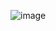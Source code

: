 
![image](https://user-images.githubusercontent.com/11057966/187197885-eaa8798b-7267-47de-909c-3282cfea7d33.png)


